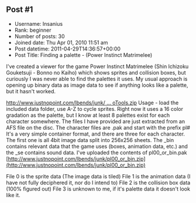 ## Post #1
- Username: Insanius
- Rank: beginner
- Number of posts: 30
- Joined date: Thu Apr 01, 2010 11:51 am
- Post datetime: 2011-04-29T14:36:57+00:00
- Post Title: Finding a palette - (Power Instinct Matrimelee)

I've created a viewer for the game Power Instinct Matrimelee (Shin Ichizoku Gouketsuji - Bonno no Kaiho) which shows sprites and collision boxes, but curiously I was never able to find the palettes it uses.  My usual approach is opening up binary data as image data to see if anything looks like a palette, but it hasn't worked.

[http://www.justnopoint.com/lbends/junk/ ... oTools.zip](http://www.justnopoint.com/lbends/junk/BonnoKaihoTools.zip)
Usage - load the included data folder, use A-Z to cycle sprites.
Right now it uses a 16 color gradation as the palette, but I know at least 8 palettes exist for each character somewhere.
The files I have provided are just extracted from an AFS file on the disc. The character files are .pak and start with the prefix pl#
It's a very simple container format, and there are three for each character.  The first one is all 4bit image data split into 256x256 sheets. The _bin contains relevant data that the game uses (boxes, animation data, etc.) and the _se contains sound data.  I've uploaded the contents of pl00_or_bin.pak
[http://www.justnopoint.com/lbends/junk/pl00_or_bin.zip](http://www.justnopoint.com/lbends/junk/pl00_or_bin.zip)

File 0 is the sprite data (The image data is tiled)
File 1 is the animation data (I have not fully deciphered it, nor do I intend to)
File 2 is the collision box data (100% figured out)
File 3 is unknown to me, if it's palette data it doesn't look like it.
